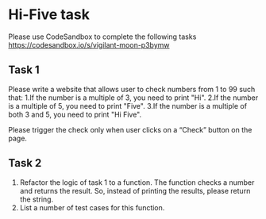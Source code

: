 # Hi-Five task
Please use CodeSandbox to complete the following tasks https://codesandbox.io/s/vigilant-moon-p3bymw

## Task 1
Please write a website that allows user to check numbers from 1 to 99 such that:
1.If the number is a multiple of 3, you need to print "Hi".
2.If the number is a multiple of 5, you need to print "Five".
3.If the number is a multiple of both 3 and 5, you need to print "Hi Five".

Please trigger the check only when user clicks on a “Check” button on the page.

## Task 2
1. Refactor the logic of task 1 to a function. The function checks a number and returns the result. So, instead of printing the results, please return the string. 
2. List a number of test cases for this function.